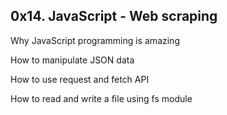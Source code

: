 <h2>0x14. JavaScript - Web scraping</h2>

<p>Why JavaScript programming is amazing</p>
<p>How to manipulate JSON data</p>
<p>How to use request and fetch API</p>
<p>How to read and write a file using fs module</p>
